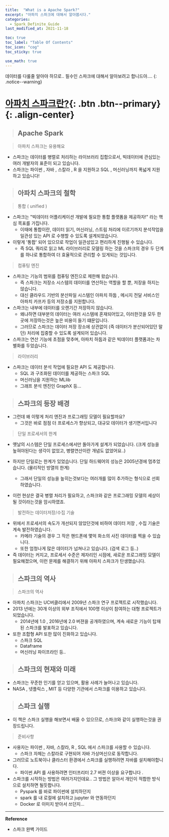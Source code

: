 ```yaml
---
title:  "What is a Apache Spark?"
excerpt: "아파치 스파크에 대해서 알아봅시다."
categories:
  - Spark_Definite_Guide
last_modified_at: 2021-11-18

toc: true
toc_label: "Table Of Contents"
toc_icon: "cog"
toc_sticky: true

use_math: true
---
```


 데이터를 다룰줄 알아야 하므로.. 필수인 스파크에 대해서 알아보려고 합니드아....
{: .notice--warning}

# [아파치 스파크란?](#link){: .btn .btn--primary}{: .align-center}

> ## Apache Spark

> 아파치 스파크는 유용해요

- 스파크는 데이터를 병렬로 처리하는 라이브러리 집합으로서, 빅데이터에 관심있는 여러 개발자의 표준이 되고 있습니다. 
- 스파크는 파이썬 , 자바 , 스칼라 , R 을 지원하고 SQL , 머신러닝까지 폭넓게 지원하고 있습니다!

> ## 아파치 스파크의 철학

> 통합 ( unified )

- 스파크는 "빅데이터 어플리케이션 개발에 필요한 통합 플랫폼을 제공하자!" 라는 핵심 목표를 가집니다.
  - 이때에 통합이란, 데이터 읽기, 머신러닝, 스트림 처리에 이르기까지 분석작업을 일관성 있는 API 로 수행할 수 있도록 설계되었습니다. 
- 이렇게 '통합' 되어 있으므로 작업이 일관성있고 편리하게 진행될 수 있습니다.
  - 즉 SQL 쿼리로 읽고 ML 라이브러리로 모델링 하는 것을 스파크의 경우 두 단계를 하나로 통합하여 더 효율적으로 관리할 수 있게되는 것입니다.

> 컴퓨팅 엔진

- 스파크는 기능의 범위를 컴퓨팅 엔진으로 제한해 왔습니다.
  - 즉 스파크는 저장소 시스템의 데이터를 연산하는 역할을 할 뿐, 저장을 하지는 않습니다. 
  - 대신 클라우드 기반의 분산파일 시스템인 아파치 하둡 , 메시지 전달 서비스인 아파치 카프카 등의 저장소를 지원합니다. 
- 스파크는 내부에 데이터를 오랜기간 저장하지 않습니다.
  - 왜냐하면 대부분의 데이터는 여러 시스템에 혼재되어있고, 이러한것을 모두 한곳에 저장하는것은 높은 비용이 들기 떄문입니다.
  - 그러므로 스파크는 데이터 저장 장소에 상관없이 (즉 데이터가 분산되어있던 말던) 처리에 집중할 수 있도록 설계되어 있습니다.
- 스파크는 연산 기능에 초점을 맞추며, 아파치 하둡과 같은 빅데이터 플랫폼과는 차별화를 두었습니다.

> 라이브러리

- 스파크는 데이터 분석 작업에 필요한 API 도 제공합니다.
  - SQL 과 구조화된 데이터를 제공하는 스파크 SQL 
  - 머신러닝을 지원하는 MLlib
  - 그래프 분석 엔진인 GraphX 등...

> ## 스파크의 등장 배경

- 그런데 왜 이렇게 처리 엔진과 프로그래밍 모델이 필요할까요? 
  - 그것은 바로 점점 더 프로세스가 향상되고, 대규모 데이터가 생기면서입니다

> 단일 프로세서의 한계

- 옛날의 시스템은 단일 프로세스에서만 돌아가게 설계가 되었습니다. (크게 성능을 높혀야된다는 생각이 없었고, 병렬연산이란 개념도 없었어요..)
- 하지만 단일로는 한계가 있었습니다. 단일 하드웨어의 성능은 2005년경에 멈추었습니다. (물리적인 방열의 한계)
  - 그래서 단일의 성능을 높히는것보다는 여러개를 많이 추가하는 형식으로 선회하였습니다.

- 이런 현상은 결국 병렬 처리가 필요하고, 스파크와 같은 프로그래밍 모델의 세상이 될 것이라는것을 암시하였죠.

> 발전하는 데이터저장/수집 기술

- 위에서 프로세서의 속도가 개선되지 않았던것에 비하여 데이터 저장 , 수집 기술은 계속 발전하였습니다.
  - 카메라 기술의 경우 그 작은 핸드폰에 몇억 화소의 사진 데이터를 찍을 수 있습니다. 
  - 또한 엄청나게 많은 데이터가 넘쳐나고 있습니다. (검색 로그 등..)
- 즉 데이터는 커지고, 프로세서 수준은 제자리인 시점에, 새로운 프로그래밍 모델이 필요해졌으며, 이런 문제를 해결하기 위해 아파치 스파크가 탄생했습니다.

> ## 스파크의 역사

> 스파크의 역사

- 아파치 스파크는 UC버클리에서 2009년 스파크 연구 프로젝트로 시작했습니다.
- 2013 년에는 30개 이상의 외부 조직에서 100명 이상이 참여하는 대형 프로젝트가 되었습니다. 
  - 2014년에 1.0 , 2016년에 2.0 버젼을 공개하였으며, 계속 새로운 기능이 탑재된 스파크를 발표하고 있습니다. 
- 또한 조합형 API 또한 많이 진화하고 있습니다. 
  - 스파크 SQL
  - Dataframe 
  - 머신러닝 파이프라인 등..

> ## 스파크의 현재와 미래

- 스파크는 꾸준한 인기를 얻고 있으며, 활용 사례가 늘어나고 있습니다.
- NASA , 넷플릭스 , MIT 등 다양한 기관에서 스파크를 이용하고 있습니다.

> ## 스파크 실행

- 이 책은 스파크 실행을 해보면서 배울 수 있으므로, 스파크와 같이 실행하는것을 권장드립니다.

> 준비사항

- 사용자는 파이썬 , 자바, 스칼라, R , SQL 에서 스파크를 사용할 수 있습니다. 
  - 스파크 자체는 스칼라로 구현되어 자바 가상머신으로 동작합니다. 
- 그러므로 노트북이나 클라스터 환경에서 스파크를 실행하려면 자바를 설치해야합니다.
  - 파이썬 API 를 사용하려면 인터프리터 2.7 버젼 이상을 요구합니다 .
- 스파크를 시작하는 방법은 여러가지인데요.. 그 방법은 알아서 개인이 적합한 방식으로 설치하면 될듯합니다.
  - Pyspark 를 바로 파이썬에 설치하던지
  - spark 를 내 로컬에 설치하고 jupyter 와 연동하던지
  - Docker 로 이미지 받아서 쓰던지...
  

---

**Reference**

- 스파크 완벽 가이드
